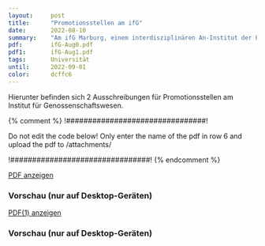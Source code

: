 ```yaml
---
layout:     post
title:      "Promotionsstellen am ifG"
date:       2022-08-10
summary:    "Am ifG Marburg, einem interdisziplinären An-Institut der Philipps-Universität Marburg in den Fachgebieten „Recht & Wirtschaft“, ist zum nächstmöglichen Zeitpunkt, zunächst befristet auf 3 Jahre, im Bereich „Digitalisierung von Accounting & Finance“ eine Qualifizierungsstelle mit dem Ziel der Promotion (m/w/d) in Teilzeit (75 % der regelmäßigen Arbeitszeit) zu besetzen."
pdf:        ifG-Aug0.pdf
pdf1:       ifG-Aug1.pdf
tags:       Universität
until:		2022-09-01
color:      dcffc6
---
```


Hierunter befinden sich 2 Ausschreibungen für Promotionsstellen am Institut für Genossenschaftswesen.

{% comment %}
!################################!

Do not edit the code below! Only enter the name of the pdf in row 6 and upload the pdf to /attachments/

!################################!
{% endcomment %}

<a class="btn btn-primary" href="{{ site.url }}/attachments/{{page.pdf}}">PDF anzeigen</a>

<h3>Vorschau (nur auf Desktop-Geräten)</h3>
<div class="d-none d-sm-block">
    <object data="{{ site.url }}/attachments/{{page.pdf}}" width="100%" height="1010" type='application/pdf'>
    </object>
</div>

<a class="btn btn-primary" href="{{ site.url }}/attachments/{{page.pdf1}}">PDF(1) anzeigen</a>

<h3>Vorschau (nur auf Desktop-Geräten)</h3>
<div class="d-none d-sm-block">
    <object data="{{ site.url }}/attachments/{{page.pdf1}}" width="100%" height="1010" type='application/pdf'>
    </object>
</div>
